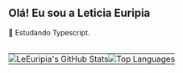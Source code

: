 ## Olá! Eu sou a Leticia Euripia

🌱 Estudando Typescript.
<br><br>

<p align="center">
<!-- Tabela para alinhar os cartões lado a lado -->
<table style="border-collapse: collapse; border: none;">
<tr>
<td style="border: none; padding: 0;">
<!-- Cartão de Estatísticas do GitHub -->
<picture>
<!-- Tema Escuro: Fundo transparente, texto/ícones claros -->
<source srcset="https://github-readme-stats.vercel.app/api?username=LeEuripia&show_icons=true&bg_color=00000000&theme=dark&hide_border=true" media="(prefers-color-scheme: dark)">
<!-- Tema Claro: Fundo transparente, texto/ícones escuros -->
<source srcset="https://github-readme-stats.vercel.app/api?username=LeEuripia&show_icons=true&bg_color=00000000&theme=light&hide_border=true" media="(prefers-color-scheme: light), (prefers-color-scheme: no-preference)">
<!-- Fallback (se o navegador não suportar <picture>): Fundo transparente, texto/ícones escuros -->
<img src="https://github-readme-stats.vercel.app/api?username=LeEuripia&show_icons=true&bg_color=00000000&theme=light&hide_border=true" alt="LeEuripia's GitHub Stats" style="border: none;"/>
</picture>
</td>
<td style="border: none; padding: 0;">
<!-- Cartão de Linguagens Mais Usadas -->
<picture>
<!-- Tema Escuro: Fundo transparente, texto/ícones claros -->
<source srcset="https://github-readme-stats.vercel.app/api/top-langs/?username=LeEuripia&layout=compact&bg_color=00000000&theme=dark&hide_border=true" media="(prefers-color-scheme: dark)">
<!-- Tema Claro: Fundo transparente, texto/ícones escuros -->
<source srcset="https://github-readme-stats.vercel.app/api/top-langs/?username=LeEuripia&layout=compact&bg_color=00000000&theme=light&hide_border=true" media="(prefers-color-scheme: light), (prefers-color-scheme: no-preference)">
<!-- Fallback (se o navegador não suportar <picture>): Fundo transparente, texto/ícones escuros -->
<img src="https://github-readme-stats.vercel.app/api/top-langs/?username=LeEuripia&layout=compact&bg_color=00000000&theme=light&hide_border=true" alt="Top Languages" style="border: none;"/>
</picture>
</td>
</tr>
</table>
</p>
